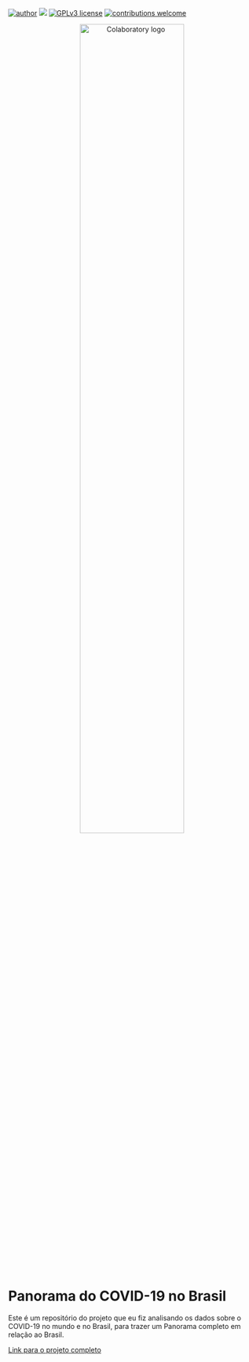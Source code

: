 [![author](https://img.shields.io/badge/author-mateusbonette-red.svg)](https://www.linkedin.com/in/mateus-bonette/) [![](https://img.shields.io/badge/python-3.7+-blue.svg)](https://www.python.org/downloads/release/python-365/) [![GPLv3 license](https://img.shields.io/badge/License-GPLv3-blue.svg)](http://perso.crans.org/besson/LICENSE.html) [![contributions welcome](https://img.shields.io/badge/contributions-welcome-brightgreen.svg?style=flat)](https://github.com/mateus-bonette00)

<p align="center"> <img alt="Colaboratory logo" width="65%" src="https://www2.ufjf.br/progepe/wp-content/uploads/sites/28/2020/03/Covid-19-1024x576.jpg"></center><p></p>

# Panorama do COVID-19 no Brasil
Este é um repositório do projeto que eu fiz analisando os dados sobre o COVID-19 no mundo e no Brasil, para trazer um Panorama completo em relação ao Brasil.

[Link para o projeto completo](https://bit.ly/3PrYNkM)
